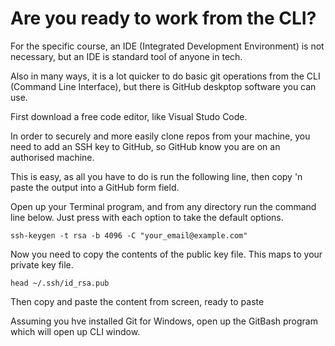 # Are you ready to work from the CLI?

For the specific course, an IDE (Integrated Development Environment) is not necessary, but an IDE is standard tool of anyone in tech.

Also in many ways, it is a lot quicker to do basic git operations from the CLI (Command Line Interface), but there is GitHub deskptop software you can use.

First download a free code editor, like Visual Studo Code.

In order to securely and more easily clone repos from your machine, you need to add an SSH key to GitHub, so GitHub know you are on an authorised machine.

This is easy, as all you have to do is run the following line, then copy 'n paste the output into a GitHub form field.

Open up your Terminal program, and from any directory run the command line below. Just press <RETURN> with each option to take the default options.

```
ssh-keygen -t rsa -b 4096 -C "your_email@example.com"
```

Now you need to copy the contents of the public key file. This maps to your private key file.

```
head ~/.ssh/id_rsa.pub 
```

Then copy and paste the content from screen, ready to paste

Assuming you hve installed Git for Windows, open up the GitBash program which will open up CLI window.
